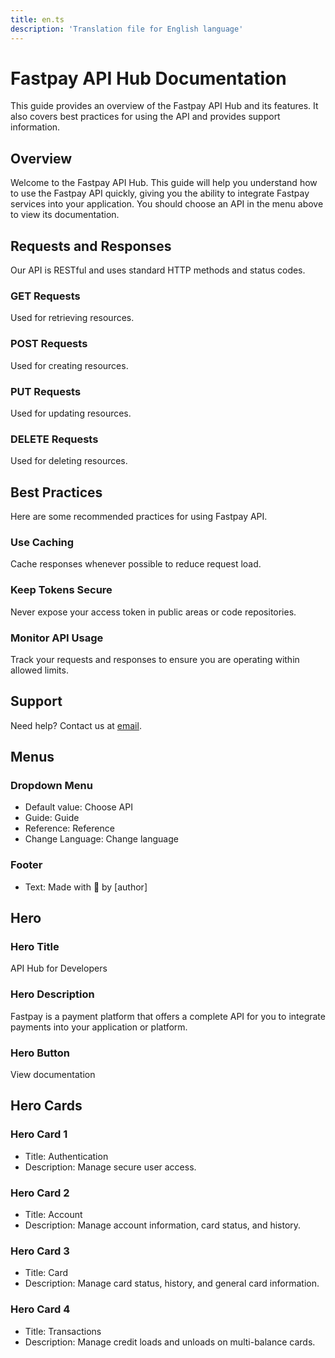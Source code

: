 ```yaml
---
title: en.ts
description: 'Translation file for English language'
---
```

# Fastpay API Hub Documentation

This guide provides an overview of the Fastpay API Hub and its features. It also covers best practices for using the API and provides support information.

## Overview

Welcome to the Fastpay API Hub. This guide will help you understand how to use the Fastpay API quickly, giving you the ability to integrate Fastpay services into your application. You should choose an API in the menu above to view its documentation.

## Requests and Responses

Our API is RESTful and uses standard HTTP methods and status codes.

### GET Requests

Used for retrieving resources.

### POST Requests

Used for creating resources.

### PUT Requests

Used for updating resources.

### DELETE Requests

Used for deleting resources.

## Best Practices

Here are some recommended practices for using Fastpay API.

### Use Caching

Cache responses whenever possible to reduce request load.

### Keep Tokens Secure

Never expose your access token in public areas or code repositories.

### Monitor API Usage

Track your requests and responses to ensure you are operating within allowed limits.

## Support

Need help? Contact us at [email](mailto:email).

## Menus

### Dropdown Menu

* Default value: Choose API
* Guide: Guide
* Reference: Reference
* Change Language: Change language

### Footer

* Text: Made with 💚 by [author]

## Hero

### Hero Title

API Hub for Developers

### Hero Description

Fastpay is a payment platform that offers a complete API for you to integrate payments into your application or platform.

### Hero Button

View documentation

## Hero Cards

### Hero Card 1

* Title: Authentication
* Description: Manage secure user access.

### Hero Card 2

* Title: Account
* Description: Manage account information, card status, and history.

### Hero Card 3

* Title: Card
* Description: Manage card status, history, and general card information.

### Hero Card 4

* Title: Transactions
* Description: Manage credit loads and unloads on multi-balance cards.